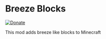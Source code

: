 # Breeze Blocks
[![Donate](https://img.shields.io/badge/Donate-PayPal-green.svg)](https://www.paypal.com/donate?hosted_button_id=ZB9LJWS4YVCKS&source=url)

This mod adds breeze like blocks to Minecraft
